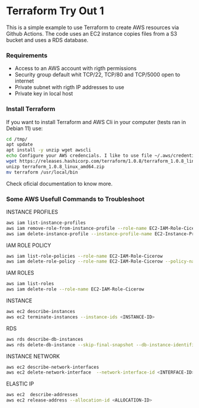 # Terraform Try Out 1
This is a simple example to use Terraform to create AWS resources via Github Actions. The code uses an EC2 instance copies files from a S3 bucket and uses a RDS database.

### Requirements
* Access to an AWS account with rigth permissions
* Security group default whit TCP/22, TCP/80 and TCP/5000 open to internet
* Private subnet with rigth IP addresses to use
* Private key in local host

### Install Terraform
If you want to install Terraform and AWS Cli in your computer (tests ran in Debian 11) use:
```bash
cd /tmp/
apt update
apt install -y unzip wget awscli
echo Configure your AWS credencials. I like to use file ~/.aws/credentials 
wget https://releases.hashicorp.com/terraform/1.0.8/terraform_1.0.8_linux_amd64.zip
unizp terraform_1.0.8_linux_amd64.zip
mv terraform /usr/local/bin
```
Check oficial documentation to know more.

### Some AWS Usefull Commands to Troubleshoot


INSTANCE PROFILES
```bash
aws iam list-instance-profiles
aws iam remove-role-from-instance-profile --role-name EC2-IAM-Role-Cicerow --instance-profile-name EC2-Instance-Profile-Cicerow
aws iam delete-instance-profile --instance-profile-name EC2-Instance-Profile-Cicerow
```

IAM ROLE POLICY
```bash
aws iam list-role-policies --role-name EC2-IAM-Role-Cicerow 
aws iam delete-role-policy --role-name EC2-IAM-Role-Cicerow --policy-name EC2-IAM-Policy-Cicerow
```

IAM ROLES
```bash
aws iam list-roles
aws iam delete-role --role-name EC2-IAM-Role-Cicerow
```

INSTANCE
```bash
aws ec2 describe-instances
aws ec2 terminate-instances --instance-ids <INSTANCE-ID>
```

RDS
```bash
aws rds describe-db-instances
aws rds delete-db-instance --skip-final-snapshot --db-instance-identifier <DB-INSTANCE-ID>
```

INSTANCE NETWORK
```bash
aws ec2 describe-network-interfaces
aws ec2 delete-network-interface  --network-interface-id <INTERFACE-ID>
```

ELASTIC IP
```bash
aws ec2  describe-addresses
aws ec2 release-address --allocation-id <ALLOCATION-ID>
```
